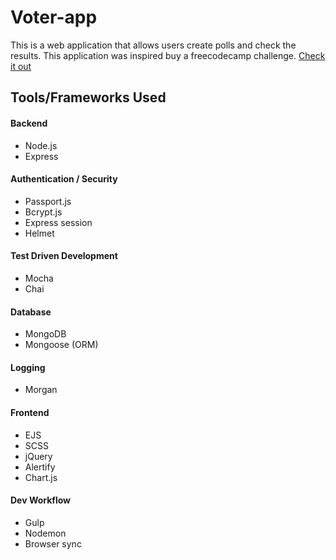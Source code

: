 # Voter-app
This is a web application that allows users create polls and check the results. This application was inspired buy a freecodecamp challenge. [Check it out](https://poller-vote.herokuapp.com/)

## Tools/Frameworks Used
#### Backend
* Node.js
* Express

#### Authentication / Security 
* Passport.js
* Bcrypt.js
* Express session
* Helmet

#### Test Driven Development
* Mocha
* Chai

#### Database
* MongoDB
* Mongoose (ORM)

#### Logging
* Morgan

#### Frontend
* EJS
* SCSS
* jQuery
* Alertify
* Chart.js

#### Dev Workflow
* Gulp
* Nodemon
* Browser sync
